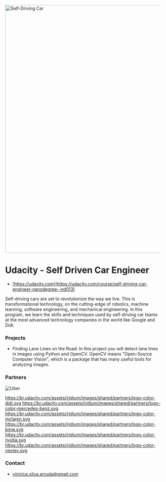 <img src="https://s3-us-west-1.amazonaws.com/udacity-content/images/shared/self-driving-car-engineer-nanodegree.png" alt="Self-Driving Car" width="800px">

# Udacity - Self Driven Car Engineer #
* [https://udacity.com](https://udacity.com/course/self-driving-car-engineer-nanodegree--nd013)

Self-driving cars are set to revolutionize the way we live. This is transformational technology, on the cutting-edge of robotics, machine learning, software engineering, and mechanical engineering. In this program, we learn the skills and techniques used by self-driving car teams at the most advanced technology companies in the world like Google and Didi.

### Projects ###

* Finding Lane Lines on the Road:
In this project you will detect lane lines in images using Python and OpenCV. OpenCV means "Open-Source Computer Vision", which is a package that has many useful tools for analyzing images.


### Partners ###
<img src="https://br.udacity.com/assets/iridium/images/shared/partners/logo-color-uber.svg" alt="Uber">

https://br.udacity.com/assets/iridium/images/shared/partners/logo-color-didi.svg
https://br.udacity.com/assets/iridium/images/shared/partners/logo-color-mercedes-benz.svg
https://br.udacity.com/assets/iridium/images/shared/partners/logo-color-mclaren.svg
https://br.udacity.com/assets/iridium/images/shared/partners/logo-color-bmw.svg
https://br.udacity.com/assets/iridium/images/shared/partners/logo-color-nvidia.svg
https://br.udacity.com/assets/iridium/images/shared/partners/logo-color-nextev.svg


### Contact ###

* [vinicius.silva.arruda@gmail.com](mailto:vinicius.silva.arruda@gmail.com)
